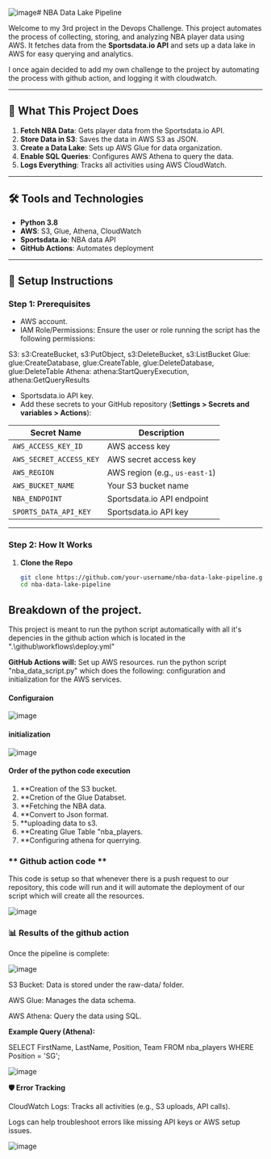 ![image](https://github.com/user-attachments/assets/7a564250-2fbd-4293-a5c5-56d69b841bdb)# NBA Data Lake Pipeline

Welcome to my 3rd project in the Devops Challenge.
This project automates the process of collecting, storing, and analyzing NBA player data using AWS. It fetches data from the **Sportsdata.io API** and sets up a data lake in AWS for easy querying and analytics.

I once again decided to add my own challenge to the project by automating the process with github action, and logging it with cloudwatch.

---

## 🚀 What This Project Does

1. **Fetch NBA Data**: Gets player data from the Sportsdata.io API.
2. **Store Data in S3**: Saves the data in AWS S3 as JSON.
3. **Create a Data Lake**: Sets up AWS Glue for data organization.
4. **Enable SQL Queries**: Configures AWS Athena to query the data.
5. **Logs Everything**: Tracks all activities using AWS CloudWatch.

---

## 🛠️ Tools and Technologies

- **Python 3.8**
- **AWS**: S3, Glue, Athena, CloudWatch
- **Sportsdata.io**: NBA data API
- **GitHub Actions**: Automates deployment

---

## 📝 Setup Instructions

### Step 1: Prerequisites
- AWS account.
- IAM Role/Permissions: Ensure the user or role running the script has the following permissions:

S3: s3:CreateBucket, s3:PutObject, s3:DeleteBucket, s3:ListBucket Glue: glue:CreateDatabase, glue:CreateTable, glue:DeleteDatabase, glue:DeleteTable Athena: athena:StartQueryExecution, athena:GetQueryResults

- Sportsdata.io API key.
- Add these secrets to your GitHub repository (**Settings > Secrets and variables > Actions**):

| Secret Name             | Description                      |
|-------------------------|----------------------------------|
| `AWS_ACCESS_KEY_ID`     | AWS access key                  |
| `AWS_SECRET_ACCESS_KEY` | AWS secret access key           |
| `AWS_REGION`            | AWS region (e.g., `us-east-1`)  |
| `AWS_BUCKET_NAME`       | Your S3 bucket name             |
| `NBA_ENDPOINT`          | Sportsdata.io API endpoint      |
| `SPORTS_DATA_API_KEY`   | Sportsdata.io API key           |

---


### Step 2: How It Works

1. **Clone the Repo**
   ```bash
   git clone https://github.com/your-username/nba-data-lake-pipeline.git
   cd nba-data-lake-pipeline

## Breakdown of the project.
This project is meant to run the python script automatically with all it's depencies in the github action which is located in the ".\github\workflows\deploy.yml"

**GitHub Actions will:** 
Set up AWS resources.
run the python script "nba_data_script.py" which does the following:
configuration and initialization for the AWS services.

#### Configuraion

![image](https://github.com/user-attachments/assets/5b6e0431-653c-4a1d-9fed-1caf5ed98280)



#### initialization

![image](https://github.com/user-attachments/assets/99324a96-27f0-400b-a6d3-11877eb4e259)


#### Order of the python code execution


1. **Creation of the S3 bucket.
2. **Cretion of the Glue Databset.
3. **Fetching the NBA data.
4. **Convert to Json format.
5. **uploading data to s3.
6. **Creating Glue Table "nba_players.
7. **Configuring athena for querrying.



### ** Github action code **
This code is setup so that whenever there is a push request to our repository, this code will run and it will automate the deployment of our script which will create all the resources.

![image](https://github.com/user-attachments/assets/3f78aa9c-1865-46c2-81a9-556208ad9950)




### 📊 Results of the github action
Once the pipeline is complete:

![image](https://github.com/user-attachments/assets/8334da17-bbb4-437a-8b82-284b30d58615)


S3 Bucket: Data is stored under the raw-data/ folder.

AWS Glue: Manages the data schema.

AWS Athena: Query the data using SQL.

**Example Query (Athena):**

SELECT FirstName, LastName, Position, Team
FROM nba_players
WHERE Position = 'SG';

![image](https://github.com/user-attachments/assets/164e6c1e-f5f8-4f30-8816-7572e2849ff2)



**🛡️ Error Tracking**

CloudWatch Logs: Tracks all activities (e.g., S3 uploads, API calls).

Logs can help troubleshoot errors like missing API keys or AWS setup issues.

![image](https://github.com/user-attachments/assets/25c72261-c951-467e-97ff-3154c559e08b)










